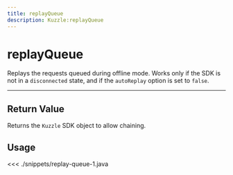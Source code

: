 ```yaml
---
title: replayQueue
description: Kuzzle:replayQueue
---
```


# replayQueue

Replays the requests queued during offline mode. Works only if the SDK is not in a `disconnected` state, and if the `autoReplay` option is set to `false`.

---

## Return Value

Returns the `Kuzzle` SDK object to allow chaining.

## Usage

<<< ./snippets/replay-queue-1.java
